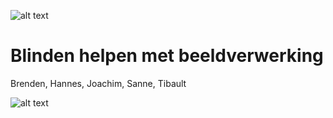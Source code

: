 ![alt text](http://i.imgur.com/gaUfQFM.png "Blindtastic")

# Blinden helpen met beeldverwerking

Brenden, Hannes, Joachim, Sanne, Tibault

![alt text](http://i.imgur.com/IYvYY1W.png "Camera kan met een goeie rekker vastgebonden worden")


